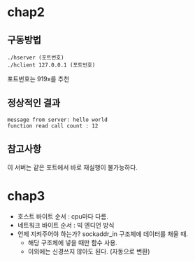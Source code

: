 # chap2
## 구동방법

```
./hserver (포트번호)
./hclient 127.0.0.1 (포트번호)
```
포트번호는 919x를 추천

## 정상적인 결과
```
message from server: hello world
function read call count : 12
```

## 참고사항
이 서버는 같은 포트에서 바로 재실행이 불가능하다.

# chap3
* 호스트 바이트 순서 : cpu마다 다름.
* 네트워크 바이트 순서 : 빅 엔디언 방식
* 언제 지켜주어야 하는가? sockaddr_in 구조체에 데이터를 채울 때.
	* 해당 구조체에 넣을 때만 함수 사용.
	* 이외에는 신경쓰지 않아도 된다. (자동으로 변환)